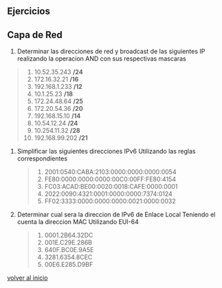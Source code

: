 ## Ejercicios
## Capa de Red

1. Determinar las direcciones de red y broadcast de las siguientes IP realizando la operacion AND con sus respectivas mascaras
  > 1.	10.52.35.243 **/24**
  > 1.	172.16.32.21 **/16**
  > 1.	192.168.1.233 **/12**
  > 1.	10.1.25.23 **/18**
  > 1.	172.24.48.64 **/25**
  > 1. 	172.20.54.36 **/20**
  > 1. 	192.168.15.10 **/14**
  > 1. 	10.54.12.24 **/24**
  > 1. 	10.254.11.32 **/28**
  > 1. 	192.168.99.202 **/21**
1. Simplificar las siguientes direcciones IPv6 Utilizando las reglas correspondientes
	> 1. 	2001:0540:CABA:2103:0000:0000:0000:0054
	> 1.	FE80:0000:0000:0000:00C0:00FF:FE80:4154
	> 1.	FC03:ACAD:BE00:0020:0018:CAFE:0000:0001
	> 1.	2022:0090:4321:0001:0000:0000:7374:0124
	> 1. 	FF02:3333:0000:0000:0000:0021:0000:0032
1. Determinar cual sera la direccion de IPv6 de Enlace Local Teniendo el cuenta la direccion MAC Utilizando EUI-64
	> 1.	0001.2B64.32DC
	> 1.	001E.C29E.286B
	> 1. 	640F.BC0E.9A5E
	> 1.	3281.6354.8CEC
	> 1.	00E6.E285.D9BF

[volver al inicio](../readme.md)